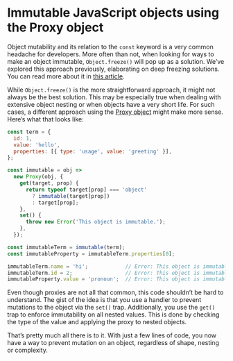 # Immutable JavaScript objects using the Proxy object

Object mutability and its relation to the `const` keyword is a very common headache for developers. More often than not, when looking for ways to make an object immutable, `Object.freeze()` will pop up as a solution. We’ve explored this approach previously, elaborating on deep freezing solutions. You can read more about it in [this article](https://github.com/mindulle/Documents/blob/main/js/s/deep-freeze-object/README.md).

While `Object.freeze()` is the more straightforward approach, it might not always be the best solution. This may be especially true when dealing with extensive object nesting or when objects have a very short life. For such cases, a different approach using the [Proxy object](https://developer.mozilla.org/en-US/docs/Web/JavaScript/Reference/Global\_Objects/Proxy) might make more sense. Here’s what that looks like:

```js
const term = {
  id: 1,
  value: 'hello',
  properties: [{ type: 'usage', value: 'greeting' }],
};

const immutable = obj =>
  new Proxy(obj, {
    get(target, prop) {
      return typeof target[prop] === 'object'
        ? immutable(target[prop])
        : target[prop];
    },
    set() {
      throw new Error('This object is immutable.');
    },
  });

const immutableTerm = immutable(term);
const immutableProperty = immutableTerm.properties[0];

immutableTerm.name = 'hi';            // Error: This object is immutable.
immutableTerm.id = 2;                 // Error: This object is immutable.
immutableProperty.value = 'pronoun';  // Error: This object is immutable.
```

Even though proxies are not all that common, this code shouldn’t be hard to understand. The gist of the idea is that you use a handler to prevent mutations to the object via the `set()` trap. Additionally, you use the `get()` trap to enforce immutability on all nested values. This is done by checking the type of the value and applying the proxy to nested objects.

That’s pretty much all there is to it. With just a few lines of code, you now have a way to prevent mutation on an object, regardless of shape, nesting or complexity.
